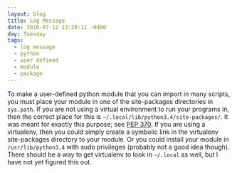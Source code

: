 ```yaml
---
layout: blog
title: Log Message
date: 2016-07-12 13:20:11 -0400
day: Tuesday
tags:
  - log message
  - python
  - user defined
  - module
  - package
---
```


To make a user-defined python module that you can import in many scripts, you must place your module in one of the site-packages directories in `sys.path`. If you are not using a virtual environment to run your programs in, then the correct place for this is `~/.local/lib/python3.4/site-packages/`. It was meant for exactly this purpose; see [PEP 370](https://www.python.org/dev/peps/pep-0370/). If you are using a virtualenv, then you could simply create a symbolic link in the virtualenv site-packages directory to your module. Or you could install your module in `/usr/lib/python3.4` with sudo privileges (probably not a good idea though). There should be a way to get virtualenv to look in `~/.local` as well, but I have not yet figured this out. 